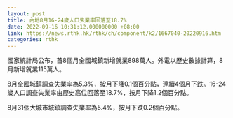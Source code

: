 ```yaml
---
layout: post
title: 內地8月16-24歲人口失業率回落至18.7%
date: 2022-09-16 10:31:12.000000000 +08:00
link: https://news.rthk.hk/rthk/ch/component/k2/1667040-20220916.htm
categories: rthk
---
```


國家統計局公布，首8個月全國城鎮新增就業898萬人。外電以歷史數據計算，8月新增就業115萬人。

8月全國城鎮調查失業率為5.3%，按月下降0.1個百分點，連續4個月下跌。16-24歲人口調查失業率由歷史高位回落至18.7%，按月下降1.2個百分點。

8月31個大城市城鎮調查失業率為5.4%，按月下跌0.2個百分點。

